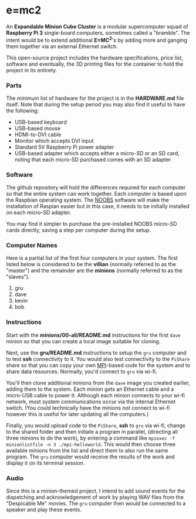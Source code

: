 # e=mc2
An **Expandable Minion Cube Cluster** is a modular supercomputer squad of **Raspberry Pi 3** single-board computers, sometimes called a "bramble".  The intent would be to extend additional **E=MC<sup>2</sup>**'s by adding more and ganging them together via an external Ethernet switch.

This open-source project includes the hardware specifications, price list, software and eventually, the 3D printing files for the container to hold the project in its entirety.

### Parts
The minimum list of hardware for the project is in the **HARDWARE.md** file itself.  Note that during the setup period you may also find it useful to have the following:

* USB-based keyboard
* USB-based mouse
* HDMI-to-DVI cable
* Monitor which accepts DVI input
* Standard 5V Raspberry Pi power adapter
* USB-based adapter which accepts either a micro-SD or an SD card, noting that each micro-SD purchased comes with an SD adapter

### Software
The github repository will hold the differences required for each computer so that the entire system can work together.  Each computer is based upon the Raspbian operating system.  The [NOOBS](https://www.raspberrypi.org/documentation/installation/noobs.md) software will make the installation of Raspian easier but in this case, it needs to be initially installed on each micro-SD adapter.

You may find it simpler to purchase the pre-installed NOOBS micro-SD cards directly, saving a step per computer during the setup.

### Computer Names
Here is a partial list of the first four computers in your system.  The first listed below is considered to be the **villian** (normally referred to as the "master") and the remainder are the **minions** (normally referred to as the "slaves").

1. gru
2. dave
3. kevin
4. bob

### Instructions

Start with the **minions/00-all/README.md** instructions for the first `dave` minion so that you can create a local image suitable for cloning.

Next, use the **gru/README.md** instructions to setup the `gru` computer and to test **ssh** connectivity to it.  You would also test connectivity to the `PiShare` share so that you can copy your own [MPI](https://en.wikipedia.org/wiki/Message_Passing_Interface)-based code for the system and to share data resources.  Normally, you'd connect to `gru` via wi-fi.

You'll then clone additional minions from the `dave` image you created earlier, adding them to the system.  Each minion gets an Ethernet cable and a micro-USB cable to power it.  Although each minion connects to your wi-fi network, most system communications occur via the internal Ethernet switch.  (You could technically have the minions *not* connect to wi-fi however this is useful for later updating all the computers.)

Finally, you would upload code to the `PiShare`, **ssh** to `gru` via wi-fi, change to the shared folder and then initiate a program in parallel, (directing all three minions to do the work), by entering a command like `mpiexec -f minionlistfile -n 3 ./mpi-helloworld`.  This would then choose three available minions from the list and direct them to also run the same program.  The `gru` computer would receive the results of the work and display it on its terminal session.

### Audio
Since this is a minion-themed project, I intend to add sound events for the dispatching and acknowledgement of work by playing WAV files from the "Despicable Me" movies.  The `gru` computer then would be connected to a speaker and play these events.